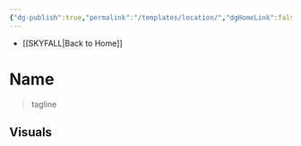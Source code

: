 ```yaml
---
{"dg-publish":true,"permalink":"/templates/location/","dgHomeLink":false,"dgPassFrontmatter":false}
---
```


- [[SKYFALL|Back to Home]]

# Name
>tagline


## Visuals
